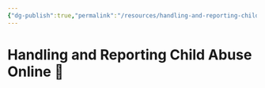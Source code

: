```yaml
---
{"dg-publish":true,"permalink":"/resources/handling-and-reporting-child-abuse-online/"}
---
```


# Handling and Reporting Child Abuse Online 🛑

